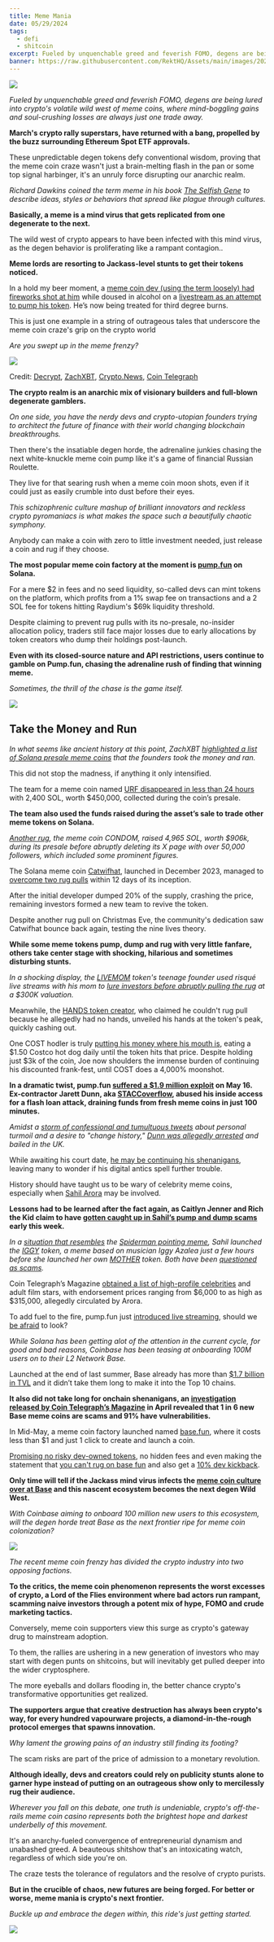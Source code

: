 ```yaml
---
title: Meme Mania
date: 05/29/2024
tags:
  - defi
  - shitcoin
excerpt: Fueled by unquenchable greed and feverish FOMO, degens are being lured into crypto's volatile wild west of meme coins, where mind-boggling gains and soul-crushing losses are always just one trade away.
banner: https://raw.githubusercontent.com/RektHQ/Assets/main/images/2023/01/meme-mania-header.png
---
```

![](https://raw.githubusercontent.com/RektHQ/Assets/main/images/2023/01/meme-mania-header.png)














_Fueled by unquenchable greed and feverish FOMO, degens are being lured into crypto's volatile wild west of meme coins, where mind-boggling gains and soul-crushing losses are always just one trade away._

  

**March's crypto rally superstars, have returned with a bang, propelled by the buzz surrounding Ethereum Spot ETF approvals.**

  

These unpredictable degen tokens defy conventional wisdom, proving that the meme coin craze wasn't just a brain-melting flash in the pan or some top signal harbinger, it's an unruly force disrupting our anarchic realm.

  
_Richard Dawkins coined the term meme in his book [The Selfish Gene](https://richarddawkins.com/books/book/the-selfish-gene) to describe ideas, styles or behaviors that spread like plague through cultures._

  

**Basically, a meme is a mind virus that gets replicated from one degenerate to the next.** 
  
The wild west of crypto appears to have been infected with this mind virus, as the degen behavior is proliferating like a rampant contagion..

  
**Meme lords are resorting to Jackass-level stunts to get their tokens noticed.**  
  
In a hold my beer moment, a [meme coin dev (using the term loosely) had fireworks shot at him](https://decrypt.co/231807/solana-dev-hospitalized-burns-pump-meme-coin) while doused in alcohol on a [livestream as an attempt to pump his token](https://x.com/lonemikol/status/1793121920596222415). He’s now being treated for third degree burns.  
  

This is just one example in a string of outrageous tales that underscore the meme coin craze's grip on the crypto world

  

_Are you swept up in the meme frenzy?_

![](https://raw.githubusercontent.com/RektHQ/Assets/main/images/2021/09/rekt-investigates-linebreak.png)









Credit: [Decrypt](https://decrypt.co/231807/solana-dev-hospitalized-burns-pump-meme-coin), [ZachXBT](https://x.com/zachxbt/status/1782130097895477469), [Crypto.News](https://crypto.news/solana-meme-coin-team-rug-pull/), [Coin Telegraph](https://cointelegraph.com/news/meet-the-solana-meme-coin-that-suffered-two-rug-pulls-but-still-survived)

  
**The crypto realm is an anarchic mix of visionary builders and full-blown degenerate gamblers.**

  

_On one side, you have the nerdy devs and crypto-utopian founders trying to architect the future of finance with their world changing blockchain breakthroughs._

  

Then there's the insatiable degen horde, the adrenaline junkies chasing the next white-knuckle meme coin pump like it's a game of financial Russian Roulette.

  

They live for that searing rush when a meme coin moon shots, even if it could just as easily crumble into dust before their eyes.

  

_This schizophrenic culture mashup of brilliant innovators and reckless crypto pyromaniacs is what makes the space such a beautifully chaotic symphony._

  

Anybody can make a coin with zero to little investment needed, just release a coin and rug if they choose.  
  
**The most popular meme coin factory at the moment is [pump.fun](https://pump.fun/board) on Solana.**

  

For a mere $2 in fees and no seed liquidity, so-called devs can mint tokens on the platform, which profits from a 1% swap fee on transactions and a 2 SOL fee for tokens hitting Raydium's $69k liquidity threshold.

  

Despite claiming to prevent rug pulls with its no-presale, no-insider allocation policy, traders still face major losses due to early allocations by token creators who dump their holdings post-launch.

  

**Even with its closed-source nature and API restrictions, users continue to gamble on Pump.fun, chasing the adrenaline rush of finding that winning meme.**

  
_Sometimes, the thrill of the chase is the game itself._

![](https://raw.githubusercontent.com/RektHQ/Assets/main/images/2023/01/meme-mania-chart.png)


## Take the Money and Run

  

_In what seems like ancient history at this point, ZachXBT [highlighted a list of Solana presale meme coins](https://x.com/zachxbt/status/1782130097895477469) that the founders took the money and ran._

  

This did not stop the madness, if anything it only intensified.

  

The team for a meme coin named [URF disappeared in less than 24 hours](https://crypto.news/solana-meme-token-rug-pull-urf/) with 2,400 SOL, worth $450,000, collected during the coin’s presale.

  

**The team also used the funds raised during the asset’s sale to trade other meme tokens on Solana.**

  

_[Another rug](https://crypto.news/solana-meme-coin-team-rug-pull/), the meme coin CONDOM, raised 4,965 SOL, worth $906k, during its presale before abruptly deleting its X page with over 50,000 followers, which included some prominent figures._

  

The Solana meme coin [Catwifhat](https://www.coingecko.com/en/coins/catwifhat), launched in December 2023, managed to [overcome two rug pulls](https://cointelegraph.com/news/meet-the-solana-meme-coin-that-suffered-two-rug-pulls-but-still-survived) within 12 days of its inception.  
  
After the initial developer dumped 20% of the supply, crashing the price, remaining investors formed a new team to revive the token.  
  
Despite another rug pull on Christmas Eve, the community's dedication saw Catwifhat bounce back again, testing the nine lives theory.  
  
**While some meme tokens pump, dump and rug with very little fanfare, others take center stage with shocking, hilarious and sometimes disturbing stunts.**  
  
_In a shocking display, the [LIVEMOM](https://www.geckoterminal.com/solana/pools/B9a8R8BNHy3BtJw2gpo4GQF81e76s2MLhX2vMyt5t5cu?utm_source=coingecko&utm_medium=referral&utm_campaign=searchresults) token's teenage founder used risqué live streams with his mom to [lure investors before abruptly pulling the rug](https://decrypt.co/229175/livemom-livestream-mom-son-meme-coin) at a $300K valuation._

  

Meanwhile, the [HANDS token creator](https://decrypt.co/229889/solana-meme-coin-creator-no-hands-couldnt-rug-lied), who claimed he couldn't rug pull because he allegedly had no hands, unveiled his hands at the token's peak, quickly cashing out.

  

One COST hodler is truly [putting his money where his mouth is](https://decrypt.co/232130/costco-hot-dog-meme-coin-solana-eating-daily), eating a $1.50 Costco hot dog daily until the token hits that price. Despite holding just $3k of the coin, Joe now shoulders the immense burden of continuing his discounted frank-fest, until COST does a 4,000% moonshot.

  

**In a dramatic twist, pump.fun [suffered a $1.9 million exploit](https://x.com/pumpdotfun/status/1791235050643636303) on May 16. Ex-contractor Jarett Dunn, aka [STACCoverflow](https://x.com/STACCoverflow), abused his inside access for a flash loan attack, draining funds from fresh meme coins in just 100 minutes.**

  

_Amidst a [storm of confessional and tumultuous tweets](https://twitter.com/STACCoverflow/status/1791134470071865576) about personal turmoil and a desire to "change history," [Dunn was allegedly arrested](https://x.com/jarettdunn/status/1791968019322638835) and bailed in the UK._

  

While awaiting his court date, [he may be continuing his shenanigans](https://x.com/STACCoverflow/status/1794010861754802518), leaving many to wonder if his digital antics spell further trouble.

  

History should have taught us to be wary of celebrity meme coins, especially when [Sahil Arora](https://x.com/Habibi_Comm) may be involved.

  

**Lessons had to be learned after the fact again, as Caitlyn Jenner and Rich the Kid claim to have [gotten caught up in Sahil’s pump and dump scams](https://cointelegraph.com/news/caitlyn-jenner-joins-rich-the-kid-alleging-scammed-sahil) early this week.**  
  
_In a [situation that resembles](https://cointelegraph.com/news/iggy-azalea-memecoin-mother-sahil-arora) the [Spiderman pointing meme](https://gamerant.com/spider-man-pointing-meme-origins/), Sahil launched the [IGGY](https://www.geckoterminal.com/solana/pools/7826inkv1GCTE9yvouA5DZBTMmc7WP6WNMwoDzS38tS7) token, a meme based on musician Iggy Azalea just a few hours before she launched her own [MOTHER](https://www.geckoterminal.com/solana/pools/HcPgh6B2yHNvT6JsEmkrHYT8pVHu9Xiaoxm4Mmn2ibWw) token. Both have been [questioned as scams](https://x.com/bubblemaps/status/1795812940295061942)._

  

Coin Telegraph’s Magazine [obtained a list of high-profile celebrities](https://cointelegraph.com/magazine/cailtlyn-jenner-token-scammer-sahil-arora-celebrity-network-leaked-price-list/) and adult film stars, with endorsement prices ranging from $6,000 to as high as $315,000, allegedly circulated by Arora.

  

To add fuel to the fire, pump.fun just [introduced live streaming](https://x.com/pumpdotfun/status/1795592662260793764), should we [be afraid](https://x.com/DJclicker77/status/1795728537019969864) to look?  
  

_While Solana has been getting alot of the attention in the current cycle, for good and bad reasons, Coinbase has been teasing at onboarding 100M users on to their L2 Network Base._

  

Launched at the end of last summer, Base already has more than [$1.7 billion in TVL](https://defillama.com/chain/Base) and it didn’t take them long to make it into the Top 10 chains.

  

**It also did not take long for onchain shenanigans, an [investigation released by Coin Telegraph’s Magazine](https://cointelegraph.com/magazine/base-meme-coins-scams-vulnerabilities-honeypot/) in April revealed that 1 in 6 new Base meme coins are scams and 91% have vulnerabilities.**

  

In Mid-May, a meme coin factory launched named [base.fun](https://www.base.fun/), where it costs less than $1 and just 1 click to create and launch a coin.  
  
[Promising no risky dev-owned tokens](https://x.com/basexfun/status/1790822365275791530), no hidden fees and even making the statement that [you can't rug on base fun](https://x.com/basexfun/status/1793361126874304561) and also get a [10% dev kickback](https://x.com/basexfun/status/1793078457427173561).  
  
**Only time will tell if the Jackass mind virus infects the [meme coin culture over at Base](https://x.com/AltcoinGordon/status/1795003451421970513) and this nascent ecosystem becomes the next degen Wild West.**

  

_With Coinbase aiming to onboard 100 million new users to this ecosystem, will the degen horde treat Base as the next frontier ripe for meme coin colonization?_

![](https://raw.githubusercontent.com/RektHQ/Assets/main/images/2021/03/rekt-linebreak.png)







_The recent meme coin frenzy has divided the crypto industry into two opposing factions._

  

**To the critics, the meme coin phenomenon represents the worst excesses of crypto, a Lord of the Flies environment where bad actors run rampant, scamming naive investors through a potent mix of hype, FOMO and crude marketing tactics.**

  

Conversely, meme coin supporters view this surge as crypto's gateway drug to mainstream adoption.

  
To them, the rallies are ushering in a new generation of investors who may start with degen punts on shitcoins, but will inevitably get pulled deeper into the wider cryptosphere.

  
The more eyeballs and dollars flooding in, the better chance crypto's transformative opportunities get realized.

  

**The supporters argue that creative destruction has always been crypto's way, for every hundred vapourware projects, a diamond-in-the-rough protocol emerges that spawns innovation.**

  

_Why lament the growing pains of an industry still finding its footing?_  
  
The scam risks are part of the price of admission to a monetary revolution.  
  
**Although ideally, devs and creators could rely on publicity stunts alone to garner hype instead of putting on an outrageous show only to mercilessly rug their audience.**

  

_Wherever you fall on this debate, one truth is undeniable, crypto's off-the-rails meme coin casino represents both the brightest hope and darkest underbelly of this movement._

  

It's an anarchy-fueled convergence of entrepreneurial dynamism and unabashed greed. A beauteous shitshow that's an intoxicating watch, regardless of which side you're on.

  

The craze tests the tolerance of regulators and the resolve of crypto purists.

  

**But in the crucible of chaos, new futures are being forged. For better or worse, meme mania is crypto's next frontier.**

  

_Buckle up and embrace the degen within, this ride's just getting started._

![](https://raw.githubusercontent.com/RektHQ/Assets/main/images/2021/08/rekt-outline-conc.png)









